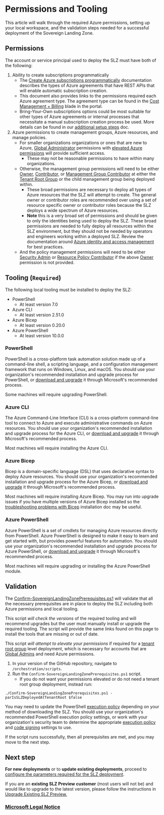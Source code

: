 # Permissions and Tooling

This article will walk through the required Azure permissions, setting up your local workspace, and the validation steps needed for a successful deployment of the Sovereign Landing Zone.

## Permissions

The account or service principal used to deploy the SLZ must have both of the following:

1. Ability to create subscriptions programmatically
   * The [Create Azure subscriptions programmatically](https://learn.microsoft.com/azure/cost-management-billing/manage/programmatically-create-subscription) documentation describes the types of Azure agreements that have REST APIs that will enable automatic subscription creation.
   * This document also provides links to the permissions required each Azure agreement type. The agreement type can be found in the [Cost Management + Billing](https://learn.microsoft.com/azure/cost-management-billing/manage/view-all-accounts#check-the-type-of-your-account) blade in the portal.
   * Bring-Your-Own subscriptions options could be most suitable for other types of Azure agreements or internal processes that necessitate a manual subscription creation process be used. More details can be found in our [additional setup steps](scenarios/Using-Existing-Subscriptions.md) doc.
2. Azure permissions to create management groups, Azure resources, and manage policies.
   * For smaller organizations organizations or ones that are new to Azure, [Global Administrator](https://learn.microsoft.com/azure/active-directory/roles/permissions-reference#global-administrator) permissions with [elevated Azure permissions](https://learn.microsoft.com/azure/role-based-access-control/elevate-access-global-admin) will provide sufficient access.
     * These may not be reasonable permissions to have within many organizations.
   * Otherwise, the management group permissions will need to be either [Owner](https://learn.microsoft.com/azure/role-based-access-control/built-in-roles#owner), [Contributor](https://learn.microsoft.com/azure/role-based-access-control/built-in-roles#contributor), or [Management Group Contributor](https://learn.microsoft.com/azure/role-based-access-control/built-in-roles#management-group-contributor) at either the [Tenant Root Group](https://learn.microsoft.com/azure/governance/management-groups/overview#hierarchy-of-management-groups-and-subscriptions) or the child management group being deployed within.
     * These broad permissions are necessary to deploy all types of Azure resources that the SLZ will attempt to create. The general owner or contributor roles are recommended over using a set of resource specific owner or contributor roles because the SLZ deploys a wide spectrum of Azure resources.
     * **Note** this is a very broad set of permissions and should be given to only the identities being used to deploy the SLZ. These broad permissions are needed to fully deploy all resources within the SLZ environment, but they should not be needed by operators and engineers working within a deployed SLZ. Review the documentation around [Azure identity and access management](https://learn.microsoft.com/azure/security/fundamentals/identity-management-best-practices) for best practices.
   * And the policy management permissions will need to be either [Security Admin](https://learn.microsoft.com/azure/role-based-access-control/built-in-roles#security-admin) or [Resource Policy Contributor](https://learn.microsoft.com/azure/role-based-access-control/built-in-roles#resource-policy-contributor) if the above [Owner](https://learn.microsoft.com/azure/role-based-access-control/built-in-roles#owner) permission is not provided.

## Tooling (`Required`)

The following local tooling must be installed to deploy the SLZ:
* PowerShell
  * At least version 7.0
* Azure CLI
  * At least version 2.51.0
* Azure Bicep
  * At least version 0.20.0
* Azure PowerShell
  * At least version 10.0.0

### PowerShell

PowerShell is a cross-platform task automation solution made up of a command-line shell, a scripting language, and a configuration management framework that runs on Windows, Linux, and macOS. You should use your organization's recommended installation and upgrade process for PowerShell, or [download and upgrade](https://learn.microsoft.com/powershell/scripting/install/installing-powershell-on-windows?view=powershell-7.3) it through Microsoft's recommended process.

Some machines will require upgrading PowerShell.

### Azure CLI

The Azure Command-Line Interface (CLI) is a cross-platform command-line tool to connect to Azure and execute administrative commands on Azure resources. You should use your organization's recommended installation and upgrade process for the Azure CLI, or [download and upgrade](https://learn.microsoft.com/cli/azure/install-azure-cli) it through Microsoft's recommended process.

Most machines will require installing the Azure CLI.

### Azure Bicep

Bicep is a domain-specific language (DSL) that uses declarative syntax to deploy Azure resources. You should use your organization's recommended installation and upgrade process for the Azure Bicep, or [download and upgrade](https://learn.microsoft.com/azure/azure-resource-manager/bicep/install#azure-cli) it through Microsoft's recommended process.

Most machines will require installing Azure Bicep. You may run into upgrade issues if you have multiple versions of Azure Bicep installed so the [troubleshooting problems with Bicep](https://learn.microsoft.com/azure/azure-resource-manager/bicep/installation-troubleshoot#multiple-versions-of-bicep-cli-installed) installation doc may be useful.

### Azure PowerShell

Azure PowerShell is a set of cmdlets for managing Azure resources directly from PowerShell. Azure PowerShell is designed to make it easy to learn and get started with, but provides powerful features for automation. You should use your organization's recommended installation and upgrade process for Azure PowerShell, or [download and upgrade](https://learn.microsoft.com/powershell/azure/install-azure-powershell?view=azps-10.4.1) it through Microsoft's recommended process.

Most machines will require upgrading or installing the Azure PowerShell module.

## Validation

The [Confirm-SovereignLandingZonePrerequisites.ps1](../orchestration/scripts/Confirm-SovereignLandingZonePrerequisites.ps1) will validate that all the necessary prerequisites are in place to deploy the SLZ including both Azure permissions and local tooling.

This script *will check the versions* of the required tooling and will recommend upgrades but the user must manually install or upgrade the required tooling. The script will provide the same links found on this page to install the tools that are missing or out of date.

This script *will attempt to elevate your permissions* if required for a [tenant root group](https://learn.microsoft.com/azure/governance/management-groups/overview#root-management-group-for-each-directory) level deployment, which is necessary for accounts that are [Global Admins](https://learn.microsoft.com/azure/active-directory/roles/permissions-reference#global-administrator) and need Azure permissions.

1. In your version of the GitHub repository, navigate to `/orchestration/scripts`.
2. Run the `Confirm-SovereignLandingZonePrerequisites.ps1` script.
   * If you do not want your permissions elevated or do not need a tenant root group deployment, instead run:
   
```./Confirm-SovereignLandingZonePrerequisites.ps1 -parIsSLZDeployedAtTenantRoot $false```

You may need to update the PowerShell [execution policy](https://learn.microsoft.com/powershell/module/microsoft.powershell.security/set-executionpolicy?view=powershell-7.3) depending on your method of downloading the SLZ. You should use your organization's recommended PowerShell execution policy settings, or work with your organization's security team to determine the appropriate [execution policy](https://learn.microsoft.com/powershell/module/microsoft.powershell.security/set-executionpolicy?view=powershell-7.3) and [code signing](https://learn.microsoft.com/powershell/module/microsoft.powershell.core/about/about_signing?view=powershell-7.3) settings to use.

If the script runs successfully, then all prerequisites are met, and you may move to the next step.

## Next step

**For new deployments** or to **update existing deployments**, proceed to [configure the parameters required for the SLZ deployment](07-Deployment-Parameters.md).

If you are an **existing SLZ Preview customer** (most users will not be) and would like to upgrade to the latest version, please follow the instructions in [Upgrade Existing SLZ Preview.](06-Upgrade-Existing-SLZ-Preview.md)

### [Microsoft Legal Notice](./NOTICE.md)
